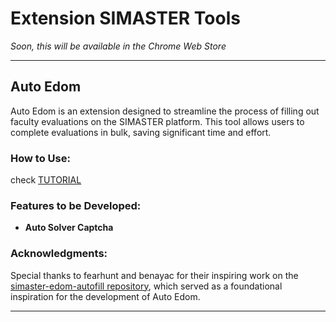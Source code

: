 # Extension SIMASTER Tools

*Soon, this will be available in the Chrome Web Store*

****

## Auto Edom

Auto Edom is an extension designed to streamline the process of filling out faculty evaluations on the SIMASTER platform. This tool allows users to complete evaluations in bulk, saving significant time and effort.

### How to Use:

check [TUTORIAL](auto%20edom/TUTORIAL.md)

### Features to be Developed:

- **Auto Solver Captcha**

### Acknowledgments:

Special thanks to fearhunt and benayac for their inspiring work on the [simaster-edom-autofill repository](https://github.com/fearhunt/simaster-edom-autofill), which served as a foundational inspiration for the development of Auto Edom.

****
